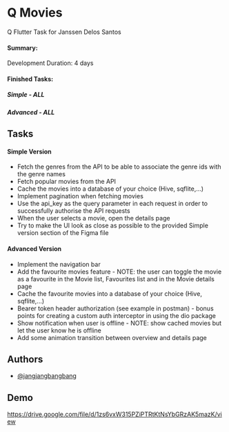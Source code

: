 
# Q Movies

Q Flutter Task for Janssen Delos Santos

#### Summary:
Development Duration: 4 days
#### Finished Tasks:
##### Simple - ALL
##### Advanced - ALL




## Tasks

####  Simple Version

- Fetch the genres from the API to be able to associate the genre ids with the genre names
- Fetch popular movies from the API
- Cache the movies into a database of your choice (Hive, sqflite,...)
- Implement pagination when fetching movies
- Use the api_key as the query parameter in each request in order to successfully authorise the API requests
- When the user selects a movie, open the details page
- Try to make the UI look as close as possible to the provided Simple version section of the Figma file

#### Advanced Version

- Implement the navigation bar
- Add the favourite movies feature - NOTE: the user can toggle the movie as a favourite in the Movie list, Favourites list and in the Movie details page
- Cache the favourite movies into a database of your choice (Hive, sqflite,...)
- Bearer token header authorization (see example in postman) - bonus points for creating a custom auth interceptor in using the dio package
- Show notification when user is offline - NOTE: show cached movies but let the user know he is offline
- Add some animation transition between overview and details page


## Authors

- [@jangjangbangbang](https://www.github.com/jangjangbangbang)


## Demo

https://drive.google.com/file/d/1zs6vxW315PZiPTRtKtNsYbGRzAK5mazK/view

